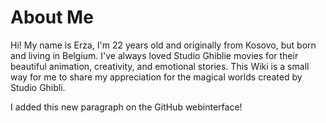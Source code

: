 # About Me

Hi! My name is Erza, I'm 22 years old and originally from Kosovo, but born and living in Belgium. I've always loved Studio Ghiblie movies for their beautiful animation, creativity, and emotional stories. This Wiki is a small way for me to share my appreciation for the magical worlds created by Studio Ghibli.

I added this new paragraph on the GitHub webinterface!
